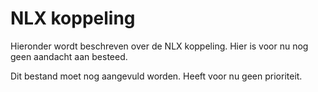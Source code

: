 # NLX koppeling
Hieronder wordt beschreven over de NLX koppeling. Hier is voor nu nog geen aandacht aan besteed.

Dit bestand moet nog aangevuld worden. Heeft voor nu geen prioriteit.
